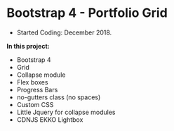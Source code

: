 # Bootstrap 4 - Portfolio Grid

- Started Coding: December 2018.

<b>In this project:</b>
- Bootstrap 4
- Grid
- Collapse module
- Flex boxes
- Progress Bars
- no-gutters class (no spaces)
- Custom CSS
- Little Jquery for collapse modules
- CDNJS EKKO Lightbox

